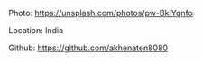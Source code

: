 Photo: https://unsplash.com/photos/pw-BkIYqnfo

Location: India

Github: https://github.com/akhenaten8080
